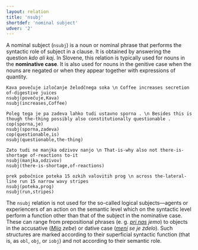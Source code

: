 ```yaml
---
layout: relation
title: 'nsubj'
shortdef: 'nominal subject'
udver: '2'
---
```


A nominal subject (`nsubj`) is a noun or nominal phrase that performs the syntactic role of subject in a clause. It is obtained by answering the question *kdo ali kaj*. In Slovene, this relation is typically used for nouns in the **nominative case**. It is also used for nouns in the genitive case when the nouns are negated or when they appear together with expressions of quantity.  

~~~ sdparse
Kava povečuje izločanje želodčnega soka \n Coffee increases secretion of-digestive juices
nsubj(povečuje,Kava)
nsubj(increases,Coffee)
~~~
~~~ sdparse
Poleg tega je pa zadeva lahko tudi ustavno sporna . \n Besides this is though the-thing possibly also constitutionally questionable . 
cop(sporna,je)
nsubj(sporna,zadeva)
cop(questionable,is)
nsubj(questionable,the-thing)
~~~
~~~ sdparse
Zato tudi ne manjka odzivov nanjo \n That-is-why also not there-is-shortage of-reactions to-it
nsubj(manjka,odzivov)
nsubj(there-is-shortage,of-reactions)
~~~
~~~ sdparse
prek pobočnice poteka 15 ozkih valovitih prog \n across the-lateral-line run 15 narrow wavy stripes
nsubj(poteka,prog)
nsubj(run,stripes)
~~~

The `nsubj` relation is not used for the so-called logical subjects—agents or experiencers of an action on the semantic level which on the syntactic level perform a function other than that of the subject in the nominative case. These can range from prepositional phrases (e. g. *<ins>pri nas</ins> jemo*) to objects in the accusative (*<ins>Mijo</ins> zebe*) or dative case (*<ins>meni</ins> se je zdelo*). Such structures are marked according to their superficial syntactic function (that is, as `obl`, `obj`, or `iobj`) and not according to their semantic role.
<!-- Interlanguage links updated Ne 5. května 2024, 18:21:26 CEST -->
